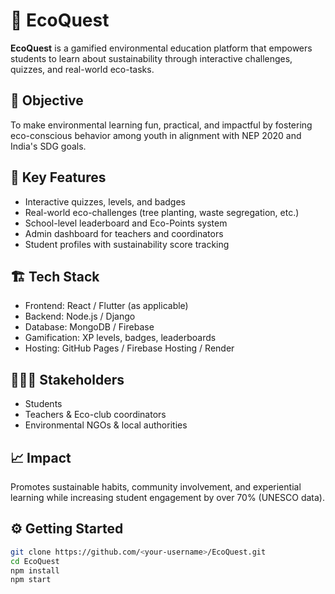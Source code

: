 # 🌱 EcoQuest

**EcoQuest** is a gamified environmental education platform that empowers students to learn about sustainability through interactive challenges, quizzes, and real-world eco-tasks.

## 🎯 Objective
To make environmental learning fun, practical, and impactful by fostering eco-conscious behavior among youth in alignment with NEP 2020 and India's SDG goals.

## 🧩 Key Features
- Interactive quizzes, levels, and badges
- Real-world eco-challenges (tree planting, waste segregation, etc.)
- School-level leaderboard and Eco-Points system
- Admin dashboard for teachers and coordinators
- Student profiles with sustainability score tracking

## 🏗️ Tech Stack
- Frontend: React / Flutter (as applicable)
- Backend: Node.js / Django
- Database: MongoDB / Firebase
- Gamification: XP levels, badges, leaderboards
- Hosting: GitHub Pages / Firebase Hosting / Render

## 🧑‍🤝‍🧑 Stakeholders
- Students  
- Teachers & Eco-club coordinators  
- Environmental NGOs & local authorities  

## 📈 Impact
Promotes sustainable habits, community involvement, and experiential learning while increasing student engagement by over 70% (UNESCO data).

## ⚙️ Getting Started
```bash
git clone https://github.com/<your-username>/EcoQuest.git
cd EcoQuest
npm install
npm start
